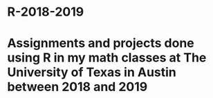 # R-2018-2019

# Assignments and projects done using R in my math classes at The University of Texas in Austin between 2018 and 2019
